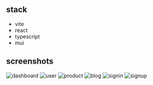 ## stack
- vite
- react
- typescript
- mui


## screenshots
![dashboard](screenshots/dashboard.png)
![user](screenshots/user.png)
![product](screenshots/product.png)
![blog](screenshots/blog.png)
![signin](screenshots/signin.png)
![signup](screenshots/signup.png)
